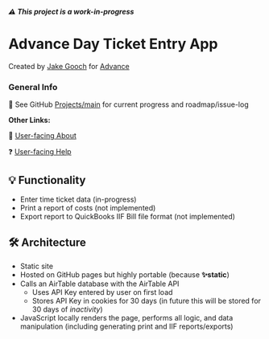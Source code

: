 **_⚠️ This project is a work-in-progress_**
# Advance Day Ticket Entry App
Created by [Jake Gooch](https://www.notnotjake.com) for [Advance](https://www.advanceas.com)


### General Info
🔮 See GitHub [Projects/main](https://github.com/notnotjake/dayticket/projects/1) for current progress and roadmap/issue-log

**Other Links:**

👋 [User-facing About](https://dayticket.advanceas.com/about)

❓ [User-facing Help](https://dayticket.advanceas.com/about)


## 💡 Functionality
- Enter time ticket data (in-progress)
- Print a report of costs (not implemented)
- Export report to QuickBooks IIF Bill file format (not implemented)

## 🛠 Architecture
- Static site
- Hosted on GitHub pages but highly portable (because **✨static**)
- Calls an AirTable database with the AirTable API
	- Uses API Key entered by user on first load
	- Stores API Key in cookies for 30 days (in future this will be stored for 30 days of _inactivity_)
- JavaScript locally renders the page, performs all logic, and data manipulation (including generating print and IIF reports/exports)